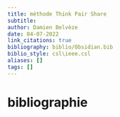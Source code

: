 ```yaml
---
title: méthode Think Pair Share
subtitle:
author: Damien Belvèze
date: 04-07-2022
link_citations: true
bibliography: biblio/Obsidian.bib
biblio_style: csl\ieee.csl
aliases: []
tags: []
---
```






# bibliographie

